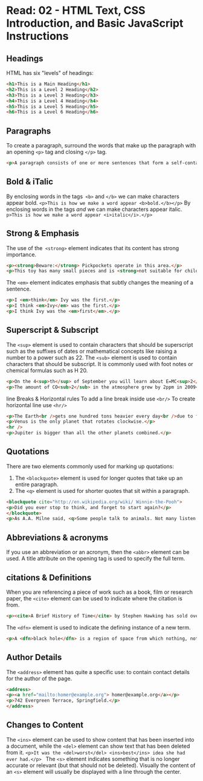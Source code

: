 # Read: 02 - HTML Text, CSS Introduction, and Basic JavaScript Instructions

## Headings
HTML has six "levels" of headings:

```html
<h1>This is a Main Heading</h1>
<h2>This is a Level 2 Heading</h2>
<h3>This is a Level 3 Heading</h3>
<h4>This is a Level 4 Heading</h4>
<h5>This is a Level 5 Heading</h5>
<h6>This is a Level 6 Heading</h6>
```
## Paragraphs
To create a paragraph, surround the words that make up the paragraph with an opening `<p>` tag and closing `</p>` tag.
```html
<p>A paragraph consists of one or more sentences that form a self-contained unit of discourse. The start of a paragraph is indicated by a new line.</p> 
```
## Bold & iTalic
By enclosing words in the tags` <b>` and `</b>` we can make characters appear bold.
`<p>This is how we make a word appear <b>bold.</b></p>`
By enclosing words in the tags <i> and </i> we can make characters appear italic.
`p>This is how we make a word appear <i>italic</i>.</p> `

## Strong & Emphasis
The use of the` <strong>` element indicates that its content has strong importance.
```html
<p><strong>Beware:</strong> Pickpockets operate in this area.</p>
<p>This toy has many small pieces and is <strong>not suitable for children under five years old. </strong></p>
```
The `<em>` element indicates emphasis that subtly changes the meaning of a sentence.
```html
<p>I <em>think</em> Ivy was the first.</p>
<p>I think <em>Ivy</em> was the first.</p>
<p>I think Ivy was the <em>first</em>.</p>
```

## Superscript & Subscript
The `<sup>` element is used to contain characters that should be superscript such as the suffixes of dates or mathematical concepts like raising a number to a power such as 22.
The `<sub>` element is used to contain characters that should be subscript. It is commonly used with foot notes or chemical formulas such as H 20.
```html
<p>On the 4<sup>th</sup> of September you will learn about E=MC<sup>2</sup>.</p>
<p>The amount of CO<sub>2</sub> in the atmosphere grew by 2ppm in 2009<sub>1</sub>.</p>
```
line Breaks & Horizontal rules
To add a line break inside use `<br/>`
To create horizontal line use `<hr/>`
```html
<p>The Earth<br />gets one hundred tons heavier every day<br />due to falling space dust.</p>
<p>Venus is the only planet that rotates clockwise.</p>
<hr />
<p>Jupiter is bigger than all the other planets combined.</p>
```

## Quotations
There are two elements commonly used for marking up quotations: 
1.  The `<blockquote>` element is used for longer quotes that take up an entire paragraph. 
2.  The `<q>` element is used for shorter quotes that sit within a paragraph.
```html
<blockquote cite="http://en.wikipedia.org/wiki/ Winnie-the-Pooh">
<p>Did you ever stop to think, and forget to start again?</p>
</blockquote>
<p>As A.A. Milne said, <q>Some people talk to animals. Not many listen though. That's the problem.</q></p>
```
## Abbreviations & acronyms
If you use an abbreviation or an acronym, then the `<abbr>` element can be used. A title attribute on the opening tag is used to specify the full term.

## citations & Definitions
When you are referencing a piece of work such as a book, film or research paper, the
`<cite>` element can be used to indicate where the citation is from.
```html
<p><cite>A Brief History of Time</cite> by Stephen Hawking has sold over ten million copies worldwide.</p>
```
The `<dfn>` element is used to indicate the defining instance of a new term.
```html
<p>A <dfn>black hole</dfn> is a region of space from which nothing, not even light, can escape.</p>
```

## Author Details
The `<address>` element has quite a specific use: to contain contact details for the author of the page.
```html
<address>
<p><a href="mailto:homer@example.org"> homer@example.org</a></p> 
<p>742 Evergreen Terrace, Springfield.</p>
</address>
```

## Changes to Content
The `<ins>` element can be used to show content that has been inserted into a document, while the `<del>` element can show text that has been deleted from it.
`<p>It was the <del>worst</del> <ins>best</ins> idea she had ever had.</p> `
The `<s>` element indicates something that is no longer accurate or relevant (but that should not be deleted). Visually the content of an `<s>` element will usually be displayed with a line through the center.


